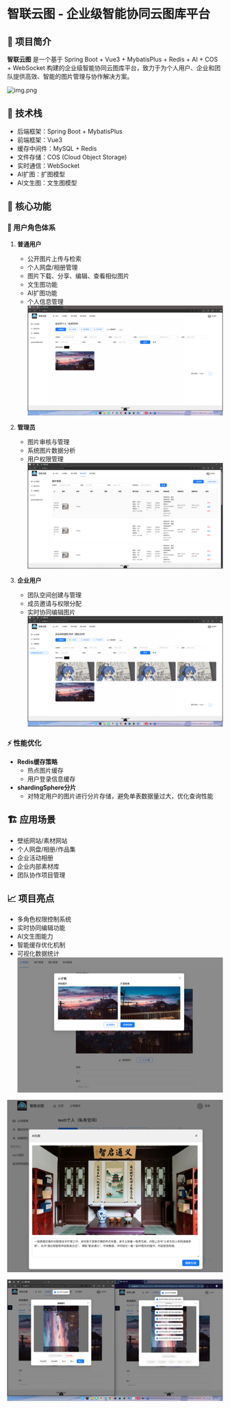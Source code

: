# 智联云图 - 企业级智能协同云图库平台

## 🎯 项目简介

**智联云图** 是一个基于 Spring Boot + Vue3 + MybatisPlus + Redis + AI + COS + WebSocket 构建的企业级智能协同云图库平台，致力于为个人用户、企业和团队提供高效、智能的图片管理与协作解决方案。

![img.png](img/img.png)
## 🔧 技术栈

- 后端框架：Spring Boot + MybatisPlus
- 前端框架：Vue3
- 缓存中间件：MySQL + Redis
- 文件存储：COS (Cloud Object Storage)
- 实时通信：WebSocket
- AI扩图：扩图模型
- AI文生图：文生图模型

## 🌟 核心功能

### 👥 用户角色体系

1. **普通用户**
   - 公开图片上传与检索
   - 个人网盘/相册管理
   - 图片下载、分享、编辑、查看相似图片
   - 文生图功能
   - AI扩图功能
   - 个人信息管理
![img.png](img/img1.png)
2. **管理员**
   - 图片审核与管理
   - 系统图片数据分析
   - 用户权限管理
![img.png](img/img2.png)


3. **企业用户**
   - 团队空间创建与管理
   - 成员邀请与权限分配
   - 实时协同编辑图片
![img.png](img/img3.png)


### ⚡ 性能优化

- **Redis缓存策略**
  - 热点图片缓存
  - 用户登录信息缓存
- **shardingSphere分片**
  - 对特定用户的图片进行分片存储，避免单表数据量过大，优化查询性能

## 🏗️ 应用场景

- 壁纸网站/素材网站
- 个人网盘/相册/作品集
- 企业活动相册
- 企业内部素材库
- 团队协作项目管理

## 📈 项目亮点

- 多角色权限控制系统
- 实时协同编辑功能
- AI文生图能力
- 智能缓存优化机制
- 可视化数据统计
![img.png](img/img6.png)

![img_1.png](img/img4.png)

![img.png](img/img5.png)
